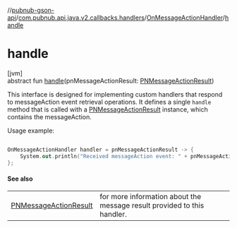 //[pubnub-gson-api](../../../index.md)/[com.pubnub.api.java.v2.callbacks.handlers](../index.md)/[OnMessageActionHandler](index.md)/[handle](handle.md)

# handle

[jvm]\
abstract fun [handle](handle.md)(pnMessageActionResult: [PNMessageActionResult](../../../../../pubnub-kotlin/pubnub-kotlin-core-api/pubnub-kotlin-core-api/com.pubnub.api.models.consumer.pubsub.message_actions/-p-n-message-action-result/index.md))

 This interface is designed for implementing custom handlers that respond to messageAction event retrieval operations. It defines a single `handle` method that is called with a [PNMessageActionResult](../../../../../pubnub-kotlin/pubnub-kotlin-core-api/pubnub-kotlin-core-api/com.pubnub.api.models.consumer.pubsub.message_actions/-p-n-message-action-result/index.md) instance, which contains the messageAction. 

 Usage example: 

```kotlin

OnMessageActionHandler handler = pnMessageActionResult -> {
    System.out.println("Received messageAction event: " + pnMessageActionResult.getMessageAction());
};

```

#### See also

| | |
|---|---|
| [PNMessageActionResult](../../../../../pubnub-kotlin/pubnub-kotlin-core-api/pubnub-kotlin-core-api/com.pubnub.api.models.consumer.pubsub.message_actions/-p-n-message-action-result/index.md) | for more information about the message result provided to this handler. |
